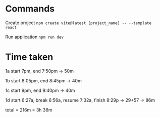# Commands

Create project
`npm create vite@latest [project_name] -- --template react`

Run application
`npm run dev`

# Time taken

1a start 7pm, end 7:50pm -> 50m

1b start 8:05pm, end 8:45pm -> 40m

1c start 9pm, end 9:40pm -> 40m

1d start 6:27a, break 6:56a, resume 7:32a, finish 8:29p -> 29+57 -> 86m

total = 216m = 3h 36m